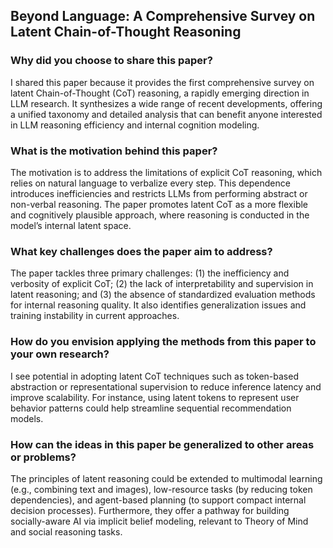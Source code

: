 ## Beyond Language: A Comprehensive Survey on Latent Chain-of-Thought Reasoning

### Why did you choose to share this paper?
  
I shared this paper because it provides the first comprehensive survey on latent Chain-of-Thought (CoT) reasoning, a rapidly emerging direction in LLM research. It synthesizes a wide range of recent developments, offering a unified taxonomy and detailed analysis that can benefit anyone interested in LLM reasoning efficiency and internal cognition modeling.

### What is the motivation behind this paper?
  
The motivation is to address the limitations of explicit CoT reasoning, which relies on natural language to verbalize every step. This dependence introduces inefficiencies and restricts LLMs from performing abstract or non-verbal reasoning. The paper promotes latent CoT as a more flexible and cognitively plausible approach, where reasoning is conducted in the model’s internal latent space.

### What key challenges does the paper aim to address?
  
The paper tackles three primary challenges: (1) the inefficiency and verbosity of explicit CoT; (2) the lack of interpretability and supervision in latent reasoning; and (3) the absence of standardized evaluation methods for internal reasoning quality. It also identifies generalization issues and training instability in current approaches.

### How do you envision applying the methods from this paper to your own research?
  
I see potential in adopting latent CoT techniques such as token-based abstraction or representational supervision to reduce inference latency and improve scalability. For instance, using latent tokens to represent user behavior patterns could help streamline sequential recommendation models.

### How can the ideas in this paper be generalized to other areas or problems?
  
The principles of latent reasoning could be extended to multimodal learning (e.g., combining text and images), low-resource tasks (by reducing token dependencies), and agent-based planning (to support compact internal decision processes). Furthermore, they offer a pathway for building socially-aware AI via implicit belief modeling, relevant to Theory of Mind and social reasoning tasks.
